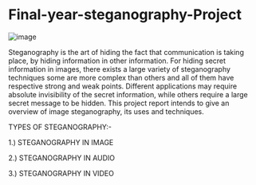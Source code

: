 # Final-year-steganography-Project

![image](https://github.com/user-attachments/assets/5d574a3b-796f-4d9c-b1df-a156baba1729)


Steganography is the art of hiding the fact that communication is taking place, by hiding information in other information. For hiding secret information in images, there exists a large variety of steganography techniques some are more complex than others and all of them have respective strong and weak points. Different applications may require absolute invisibility of the secret information, while others require a large secret message to be hidden. This project report intends to give an overview of image steganography, its uses and techniques.

TYPES OF STEGANOGRAPHY:-

  1.) STEGANOGRAPHY IN IMAGE

  2.) STEGANOGRAPHY IN AUDIO

  3.) STEGANOGRAPHY IN VIDEO
